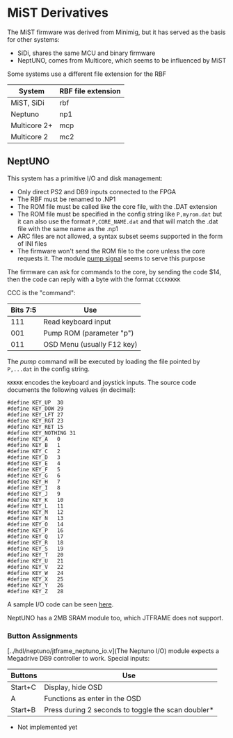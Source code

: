 # MiST Derivatives

The MiST firmware was derived from Minimig, but it has served as the basis for other systems:

* SiDi, shares the same MCU and binary firmware
* NeptUNO, comes from Multicore, which seems to be influenced by MiST

Some systems use a different file extension for the RBF

System       | RBF file extension
-------------|---------------------
MiST, SiDi   | rbf
Neptuno      | np1
Multicore 2+ | mcp
Multicore 2  | mc2

## NeptUNO

This system has a primitive I/O and disk management:

* Only direct PS2 and DB9 inputs connected to the FPGA
* The RBF must be renamed to .NP1
* The ROM file must be called like the core file, with the .DAT extension
* The ROM file must be specified in the config string like `P,myrom.dat` but it can also use the format `P,CORE_NAME.dat` and that will match the .dat file with the same name as the .np1
* ARC files are not allowed, a syntax subset seems supported in the form of INI files
* The firmware won't send the ROM file to the core unless the core requests it. The module [pump signal](https://gitlab.com/victor.trucco/Multicore/-/blob/master/common/PumpSignal.v) seems to serve this purpose

The firmware can ask for commands to the core, by sending the code $14, then the code can reply with a byte with the format `CCCKKKKK`

CCC is the "command":

Bits 7:5   | Use
-----------|----------
111        | Read keyboard input
001        | Pump ROM (parameter "p")
011        | OSD Menu (usually F12 key)

The _pump_ command will be executed by loading the file pointed by `P,...dat` in the config string.

`KKKKK` encodes the keyboard and joystick inputs. The source code documents the following values (in decimal):

```
#define KEY_UP  30
#define KEY_DOW 29
#define KEY_LFT 27
#define KEY_RGT 23
#define KEY_RET 15
#define KEY_NOTHING 31
#define KEY_A   0
#define KEY_B   1
#define KEY_C   2
#define KEY_D   3
#define KEY_E   4
#define KEY_F   5
#define KEY_G   6
#define KEY_H   7
#define KEY_I   8
#define KEY_J   9
#define KEY_K   10
#define KEY_L   11
#define KEY_M   12
#define KEY_N   13
#define KEY_O   14
#define KEY_P   16
#define KEY_Q   17
#define KEY_R   18
#define KEY_S   19
#define KEY_T   20
#define KEY_U   21
#define KEY_V   22
#define KEY_W   24
#define KEY_X   25
#define KEY_Y   26
#define KEY_Z   28

```

A sample I/O code can be seen [here](https://gitlab.com/victor.trucco/Multicore/-/blob/master/common/mc2_hid.vhd).


NeptUNO has a 2MB SRAM module too, which JTFRAME does not support.

### Button Assignments

[../hdl/neptuno/jtframe_neptuno_io.v](The Neptuno I/O) module expects a Megadrive DB9 controller to work. Special inputs:

Buttons | Use
--------|--------
Start+C | Display, hide OSD
A       | Functions as enter in the OSD
Start+B | Press during 2 seconds to toggle the scan doubler*

* Not implemented yet